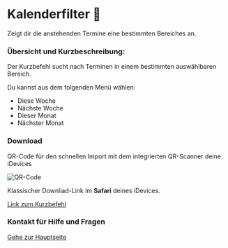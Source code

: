 # Kalenderfilter 📅

Zeigt dir die anstehenden Termine eine bestimmten Bereiches an.


###  Übersicht und Kurzbeschreibung:

Der Kurzbefehl sucht nach Terminen in einem bestimmten auswählbaren Bereich.

Du kannst aus dem folgenden Menü wählen:

+ Diese Woche
+ Nächste Woche
+ Dieser Monat
+ Nächster Monat

### Download

QR-Code für den schnellen Import mit dem integrierten QR-Scanner deine iDevices

![QR-Code](https://github.com/P8DFxKfyJB/MeinUpdatKit/blob/master/Meine-UpdateKit-Kurzbefehle/Kalenderfilter%20📅/Bild.png?resize=300&classes=caption "Link zum Download / Import in der Kurzbefehle-App")

Klassischer Downliad-Link im **Safari** deines iDevices.

[Link zum Kurzbefehl](https://www.icloud.com/shortcuts/b67b7610acdb4fdfa00e3014a3b531e8)

### Kontakt für Hilfe und Fragen

[Gehe zur Hauptseite](https://github.com/P8DFxKfyJB/MeinUpdatKit/blob/master/README.md)
